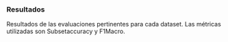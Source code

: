 ### Resultados

Resultados de las evaluaciones pertinentes para cada dataset. Las métricas utilizadas son Subsetaccuracy y F1Macro.
